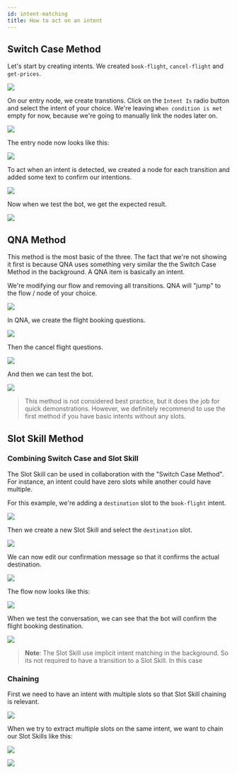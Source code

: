 ```yaml
---
id: intent-matching
title: How to act on an intent
---
```


## Switch Case Method

Let's start by creating intents. We created `book-flight`, `cancel-flight` and `get-prices`.

![](assets/intent-matching-switch-intents.png)

On our entry node, we create transtions. Click on the `Intent Is` radio button and select the intent of your choice.
We're leaving `When condition is met` empty for now, because we're going to manually link the nodes later on.

![](assets/intent-matching-transition.png)

The entry node now looks like this:

![](assets/intent-matching-node.png)

To act when an intent is detected, we created a node for each transition and added some text to confirm our intentions.

![](assets/intent-matching-switch-case.png)

Now when we test the bot, we get the expected result.

![](assets/intent-matching-switch-conversation.png)

## QNA Method

This method is the most basic of the three. The fact that we're not showing it first is because QNA uses something very similar the the Switch Case Method in the background. A QNA item is basically an intent.

We're modifying our flow and removing all transitions. QNA will "jump" to the flow / node of your choice.

![](assets/intent-matching-qna-flow.png)

In QNA, we create the flight booking questions.

![](assets/intent-matching-qna-new.png)

Then the cancel flight questions.

![](assets/intent-matching-qna-cancel.png)

And then we can test the bot.

![](assets/intent-matching-qna-conversation.png)

> This method is not considered best practice, but it does the job for quick demonstrations. However, we definitely recommend to use the first method if you have basic intents without any slots.

## Slot Skill Method

### Combining Switch Case and Slot Skill

The Slot Skill can be used in collaboration with the "Switch Case Method". For instance, an intent could have zero slots while another could have multiple.

For this example, we're adding a `destination` slot to the `book-flight` intent.

![](assets/intent-matching-slot-intents.png)

Then we create a new Slot Skill and select the `destination` slot.

![](assets/intent-matching-slot-skill.png)

We can now edit our confirmation message so that it confirms the actual destination.

![](assets/intent-matching-slot-text.png)

The flow now looks like this:

![](assets/intent-matching-slot-flow.png)

When we test the conversation, we can see that the bot will confirm the flight booking destination.

![](assets/intent-matching-slot-conversation.png)

> **Note**: The Slot Skill use implicit intent matching in the background. So its not required to have a transition to a Slot Skill. In this case

### Chaining

First we need to have an intent with multiple slots so that Slot Skill chaining is relevant.

![](assets/intent-matching-slot-chain-intents.png)

When we try to extract multiple slots on the same intent, we want to chain our Slot Skills like this:

![](assets/intent-matching-slot-chain-flow.png)

![](assets/intent-matching-slot-chain-conversation.png)

